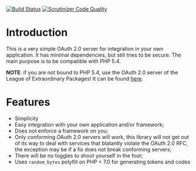 [![Build Status](https://travis-ci.org/fkooman/php-oauth2-server.svg?branch=master)](https://travis-ci.org/fkooman/php-oauth2-server)
[![Scrutinizer Code Quality](https://scrutinizer-ci.com/g/fkooman/php-oauth2-server/badges/quality-score.png?b=master)](https://scrutinizer-ci.com/g/fkooman/php-oauth2-server/?branch=master)

# Introduction
This is a very simple OAuth 2.0 server for integration in your own application. 
It has minimal dependencies, but still tries to be secure. The main purpose is 
to be compatible with PHP 5.4.

**NOTE**: if you are not bound to PHP 5.4, use the OAuth 2.0 server of 
the League of Extraordinary Packages! It can be found 
[here](https://oauth2.thephpleague.com/).

# Features

- Simplicity
- Easy integration with your own application and/or framework;
- Does not enforce a framework on you;
- Only conforming OAuth 2.0 servers will work, this library will not get out of 
  its way to deal with services that blatantly violate the OAuth 2.0 RFC, the 
  exception may be if a fix does not break conforming servers;
- There will be no toggles to shoot yourself in the foot;
- Uses `random_bytes` polyfill on PHP < 7.0 for generating tokens and codes
